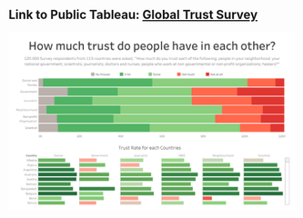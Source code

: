 ## Link to Public Tableau: [Global Trust Survey](https://public.tableau.com/app/profile/elmoallistair/viz/GlobalTrustRate/Dashboard_1)

![preview](Global_Trust_Survey.png)